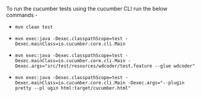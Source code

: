 
To run the cucumber tests using the cucumber CLI run the below commands -
- `mvn clean test`
- `mvn exec:java -Dexec.classpathScope=test -Dexec.mainClass=io.cucumber.core.cli.Main`

- `mvn exec:java -Dexec.classpathScope=test -Dexec.mainClass=io.cucumber.core.cli.Main -Dexec.args="src/test/resources/wdcoder/test.feature --glue wdcoder"`

- `mvn exec:java -Dexec.classpathScope=test -Dexec.mainClass=io.cucumber.core.cli.Main -Dexec.args="--plugin pretty --pl
  ugin html:target/cucumber.html"`
